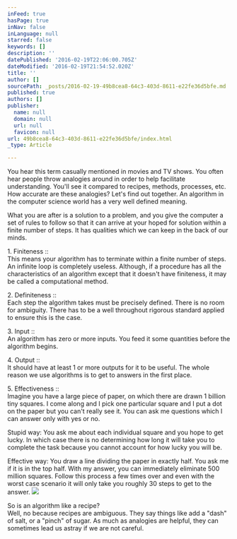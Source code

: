 ```yaml
---
inFeed: true
hasPage: true
inNav: false
inLanguage: null
starred: false
keywords: []
description: ''
datePublished: '2016-02-19T22:06:00.705Z'
dateModified: '2016-02-19T21:54:52.020Z'
title: ''
author: []
sourcePath: _posts/2016-02-19-49b8cea8-64c3-403d-8611-e22fe36d5bfe.md
published: true
authors: []
publisher:
  name: null
  domain: null
  url: null
  favicon: null
url: 49b8cea8-64c3-403d-8611-e22fe36d5bfe/index.html
_type: Article

---
```

You hear this term casually mentioned in movies and TV shows. You often hear people throw analogies around in order to help facilitate understanding. You'll see it compared to recipes, methods, processes, etc. How accurate are these analogies? Let's find out together. An algorithm in the computer science world has a very well defined meaning. 

What you are after is a solution to a problem, and you give the computer a set of rules to follow so that it can arrive at your hoped for solution within a finite number of steps. It has qualities which we can keep in the back of our minds.

1\. Finiteness ::   
This means your algorithm has to terminate within a finite number of steps. An infinite loop is completely useless. Although, if a procedure has all the characteristics of an algorithm except that it doesn't have finiteness, it may be called a computational method. 

2\. Definiteness ::  
Each step the algorithm takes must be precisely defined. There is no room for ambiguity. There has to be a well throughout rigorous standard applied to ensure this is the case. 

3\. Input ::  
An algorithm has zero or more inputs. You feed it some quantities before the algorithm begins. 

4\. Output ::  
It should have at least 1 or more outputs for it to be useful. The whole reason we use algorithms is to get to answers in the first place.

5\. Effectiveness ::   
Imagine you have a large piece of paper, on which there are drawn 1 billion tiny squares. I come along and I pick one particular square and I put a dot on the paper but you can't really see it. You can ask me questions which I can answer only with yes or no. 

Stupid way: You ask me about each individual square and you hope to get lucky. In which case there is no determining how long it will take you to complete the task because you cannot account for how lucky you will be. 

Effective way: You draw a line dividing the paper in exactly half. You ask me if it is in the top half. With my answer, you can immediately eliminate 500 million squares. Follow this process a few times over and even with the worst case scenario it will only take you roughly 30 steps to get to the answer. ![](https://the-grid-user-content.s3-us-west-2.amazonaws.com/29283c42-1123-4e9a-bcc4-ff7e77231a54.png)

So is an algorithm like a recipe?   
Well, no because recipes are ambiguous. They say things like add a "dash" of salt, or a "pinch" of sugar. As much as analogies are helpful, they can sometimes lead us astray if we are not careful.